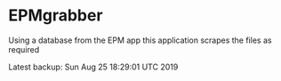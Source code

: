 # EPMgrabber
Using a database from the EPM app this application scrapes the files as required


Latest backup: Sun Aug 25 18:29:01 UTC 2019
